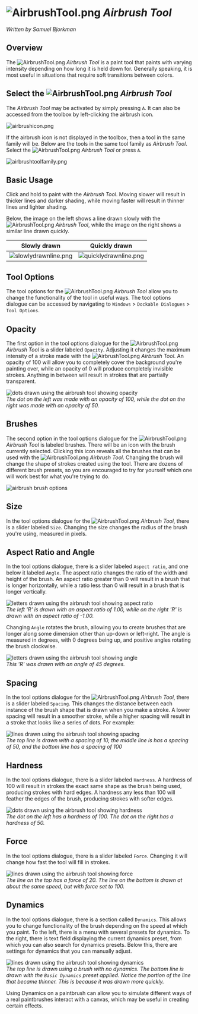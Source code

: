 # ![AirbrushTool.png](../images/AirbrushTool.png) *Airbrush Tool*

*Written by Samuel Bjorkman*

## Overview

The ![AirbrushTool.png](../images/AirbrushTool.png) *Airbrush Tool* is a paint tool that paints with varying intensity depending on how long it is held down for. Generally speaking, it is most useful in situations that require soft transitions between colors.

## Select the ![AirbrushTool.png](../images/AirbrushTool.png) *Airbrush Tool*

The *Airbrush Tool* may be activated by simply pressing `A`. It can also be accessed from the toolbox by left-clicking the airbrush icon.

![airbrushicon.png](../images/airbrushicon.png)

If the airbrush icon is not displayed in the toolbox, then a tool in the same family will be. Below are the tools in the same tool family as *Airbrush Tool*. Select the ![AirbrushTool.png](../images/AirbrushTool.png) *Airbrush Tool* or press `A`.

![airbrushtoolfamily.png](../images/airbrushtoolfamily.png)

## Basic Usage

Click and hold to paint with the *Airbrush Tool*. Moving slower will result in thicker lines and darker shading, while moving faster will result in thinner lines and lighter shading.

Below, the image on the left shows a line drawn slowly with the ![AirbrushTool.png](../images/AirbrushTool.png) *Airbrush Tool*, while the image on the right shows a similar line drawn quickly.

| Slowly drawn | Quickly drawn |
|:---:|:---:|
| ![slowlydrawnline.png](../images/slowlydrawnline.png) | ![quicklydrawnline.png](../images/quicklydrawnline.png) |

## Tool Options

The tool options for the ![AirbrushTool.png](../images/AirbrushTool.png) *Airbrush Tool* allow you to change the functionality of the tool in useful ways. The tool options dialogue can be accessed by navigating to `Windows` > `Dockable Dialogues` > `Tool Options`. 

## Opacity

The first option in the tool options dialogue for the ![AirbrushTool.png](../images/AirbrushTool.png) *Airbrush Tool* is a slider labeled `Opacity`. Adjusting it changes the maximum intensity of a stroke made with the ![AirbrushTool.png](../images/AirbrushTool.png) *Airbrush Tool*. An opacity of 100 will allow you to completely cover the background you're painting over, while an opacity of 0 will produce completely invisible strokes. Anything in between will result in strokes that are partially transparent.

![dots drawn using the airbrush tool showing opacity](../images/airbrushopacity.png)
<br> *The dot on the left was made with an opacity of 100, while the dot on the right was made with an opacity of 50.*

## Brushes

The second option in the tool options dialogue for the ![AirbrushTool.png](../images/AirbrushTool.png) *Airbrush Tool* is labeled brushes. There will be an icon with the brush currently selected. Clicking this icon reveals all the brushes that can be used with the ![AirbrushTool.png](../images/AirbrushTool.png) *Airbrush Tool*. Changing the brush will change the shape of strokes created using the tool. There are dozens of different brush presets, so you are encouraged to try for yourself which one will work best for what you're trying to do.

![airbrush brush options](../images/brushoptions.png)

## Size 

In the tool options dialogue for the ![AirbrushTool.png](../images/AirbrushTool.png) *Airbrush Tool*, there is a slider labeled `Size`. Changing the size changes the radius of the brush you're using, measured in pixels.

## Aspect Ratio and Angle

In the tool options dialogue, there is a slider labeled `Aspect ratio`, and one below it labeled `Angle`. The aspect ratio changes the ratio of the width and height of the brush. An aspect ratio greater than 0 will result in a brush that is longer horizontally, while a ratio less than 0 will result in a brush that is longer vertically.

![letters drawn using the airbrush tool showing aspect ratio](../images/airbrushaspectratio.png)
<br> *The left 'R' is drawn with an aspect ratio of 1.00, while on the right 'R' is drawn with an aspect ratio of -1.00.*

Changing `Angle` rotates the brush, allowing you to create brushes that are longer along some dimension other than up-down or left-right. The angle is measured in degrees, with 0 degrees being up, and positive angles rotating the brush clockwise.

![letters drawn using the airbrush tool showing angle](../images/airbrushangle.png)
<br> *This 'R' was drawn with an angle of 45 degrees.*

## Spacing

In the tool options dialogue for the ![AirbrushTool.png](../images/AirbrushTool.png) *Airbrush Tool*, there is a slider labeled `Spacing`. This changes the distance between each instance of the brush shape that is drawn when you make a stroke. A lower spacing will result in a smoother stroke, while a higher spacing will result in a stroke that looks like a series of dots. For example:

![lines drawn using the airbrush tool showing spacing](../images/airbrushspacing.png)
<br> *The top line is drawn with a spacing of 10, the middle line is has a spacing of 50, and the bottom line has a spacing of 100*


## Hardness

In the tool options dialogue, there is a slider labeled `Hardness`. A hardness of 100 will result in strokes the exact same shape as the brush being used, producing strokes with hard edges. A hardness any less than 100 will feather the edges of the brush, producing strokes with softer edges.

![dots drawn using the airbrush tool showing hardness](../images/airbrushhardness.png)
<br> *The dot on the left has a hardness of 100. The dot on the right has a hardness of 50.*

## Force

In the tool options dialogue, there is a slider labeled `Force`. Changing it will change how fast the tool will fill in strokes.

![lines drawn using the airbrush tool showing force](../images/airbrushforce.png)
<br> *The line on the top has a force of 20. The line on the bottom is drawn at about the same speed, but with force set to 100.*

## Dynamics

In the tool options dialogue, there is a section called `Dynamics`. This allows you to change functionality of the brush depending on the speed at which you paint. To the left, there is a menu with several presets for dynamics. To the right, there is text field displaying the current dynamics preset, from which you can also search for dynamics presets. Below this, there are settings for dynamics that you can manually adjust.

![lines drawn using the airbrush tool showing dynamics](../images/airbrushdynamics.png)
<br> *The top line is drawn using a brush with no dynamics. The bottom line is drawn with the `Basic Dynamics` preset applied. Notice the portion of the line that became thinner. This is because it was drawn more quickly.*

Using Dynamics on a paintbrush can allow you to simulate different ways of a real paintbrushes interact with a canvas, which may be useful in creating certain effects.